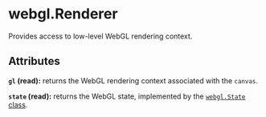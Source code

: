 # webgl.Renderer

Provides access to low-level WebGL rendering context.

## Attributes

**`gl` (read):** returns the WebGL rendering context associated with the `canvas`.

**`state` (read):** returns the WebGL state, implemented by the [`webgl.State` class](State.md).
